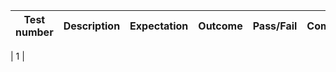 | Test number | Description | Expectation | Outcome | Pass/Fail | Comments |
| --- | --- | --- | --- | --- | --- |

| 1 | 
